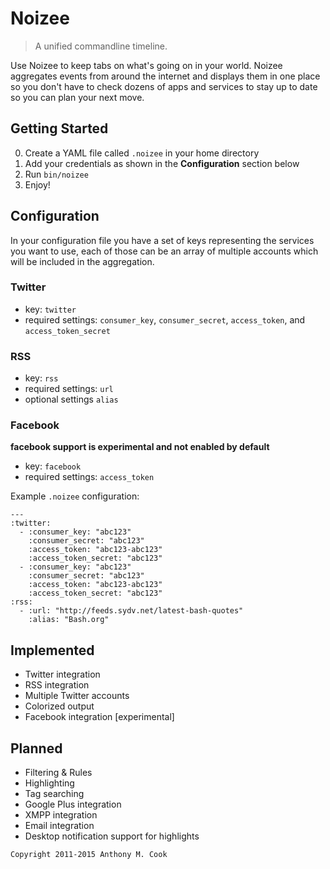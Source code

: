 Noizee
======

> A unified commandline timeline.

Use Noizee to keep tabs on what's going on in your world. Noizee aggregates events from around the internet and displays them in one place so you don't have to check dozens of apps and services to stay up to date so you can plan your next move. 

Getting Started
---------------

0. Create a YAML file called `.noizee` in your home directory
1. Add your credentials as shown in the **Configuration** section below
2. Run `bin/noizee`
3. Enjoy!

Configuration
-------------

In your configuration file you have a set of keys representing the services you want to use, each of those can be an array of multiple accounts which will be included in the aggregation. 

### Twitter

- key: `twitter`
- required settings: `consumer_key`, `consumer_secret`, `access_token`, and `access_token_secret`

### RSS

- key: `rss`
- required settings: `url`
- optional settings `alias`

### Facebook

**facebook support is experimental and not enabled by default**

- key: `facebook`
- required settings: `access_token`

Example `.noizee` configuration:

~~~
---
:twitter:
  - :consumer_key: "abc123"
    :consumer_secret: "abc123"
    :access_token: "abc123-abc123"
    :access_token_secret: "abc123"
  - :consumer_key: "abc123"
    :consumer_secret: "abc123"
    :access_token: "abc123-abc123"
    :access_token_secret: "abc123"
:rss:
  - :url: "http://feeds.sydv.net/latest-bash-quotes"
    :alias: "Bash.org"
~~~

Implemented
-----------

- Twitter integration
- RSS integration
- Multiple Twitter accounts
- Colorized output
- Facebook integration [experimental]

Planned
-------

- Filtering & Rules
- Highlighting
- Tag searching
- Google Plus integration
- XMPP integration
- Email integration
- Desktop notification support for highlights

`Copyright 2011-2015 Anthony M. Cook`
